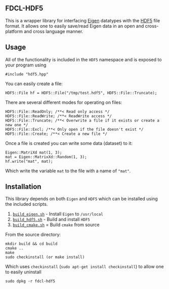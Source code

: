 ## FDCL-HDF5

This is a wrapper library for interfacing [Eigen]() datatypes with the [HDF5](https://support.hdfgroup.org/HDF5/) file format.
It allows one to easily save/read Eigen data in an open and cross-platform and cross language manner.

## Usage

All of the functionality is included in the `HDF5` namespace and is exposed to your program using

~~~
#include "hdf5.hpp"
~~~

You can easily create a file:

~~~
HDF5::File hf = HDF5::File("/tmp/test.hdf5", HDF5::File::Truncate);
~~~

There are several different modes for operating on files:

~~~
HDF5::File::ReadOnly; /**< Read only access */
HDF5::File::ReadWrite; /**< ReadWrite access */
HDF5::File::Truncate; /**< Overwrite a file if it exists or create a new one */
HDF5::File::Excl; /**< Only open if the file doesn't exist */
HDF5::File::Create; /**< Create a new file */
~~~

Once a file is created you can write some data (dataset) to it:

~~~
Eigen::MatriXd mat(1, 3);
mat = Eigen::MatrixXd::Random(1, 3);
hf.write("mat", mat);
~~~

Which write the variable `mat` to the file with a name of `"mat"`.

## Installation

This library depends on both `Eigen` and `HDF5` which can be installed using the included scripts.

1. [`build_eigen.sh`]( ./scripts/buid_eigen.sh ) - Install `Eigen` to `/usr/local`
2. [`build_hdf5.sh`]( ./scripts/build_hdf5.sh ) - Build and install `HDF5`
3. [`build_cmake.sh`](./scripts/build_cmake.sh) = Build `cmake` from source

From the source directory:

~~~
mkdir build && cd build
cmake ..
make
sudo checkinstall (or make install)
~~~~

Which uses `checkinstall` (`sudo apt-get install checkinstall`) to allow one to easily uninstall

~~~
sudo dpkg -r fdcl-hdf5
~~~
